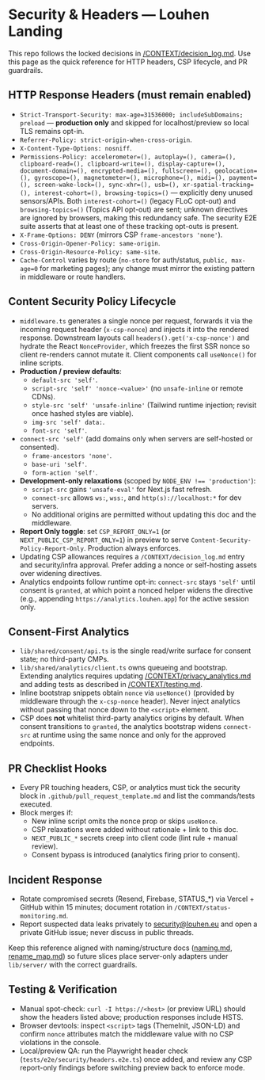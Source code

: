 # Security & Headers — Louhen Landing

This repo follows the locked decisions in [/CONTEXT/decision_log.md](decision_log.md). Use this page as the quick reference for HTTP headers, CSP lifecycle, and PR guardrails.

## HTTP Response Headers (must remain enabled)
- `Strict-Transport-Security: max-age=31536000; includeSubDomains; preload` — **production only** and skipped for localhost/preview so local TLS remains opt-in.
- `Referrer-Policy: strict-origin-when-cross-origin`.
- `X-Content-Type-Options: nosniff`.
- `Permissions-Policy: accelerometer=(), autoplay=(), camera=(), clipboard-read=(), clipboard-write=(), display-capture=(), document-domain=(), encrypted-media=(), fullscreen=(), geolocation=(), gyroscope=(), magnetometer=(), microphone=(), midi=(), payment=(), screen-wake-lock=(), sync-xhr=(), usb=(), xr-spatial-tracking=(), interest-cohort=(), browsing-topics=()` — explicitly deny unused sensors/APIs. Both `interest-cohort=()` (legacy FLoC opt-out) and `browsing-topics=()` (Topics API opt-out) are sent; unknown directives are ignored by browsers, making this redundancy safe. The security E2E suite asserts that at least one of these tracking opt-outs is present.
- `X-Frame-Options: DENY` (mirrors CSP `frame-ancestors 'none'`).
- `Cross-Origin-Opener-Policy: same-origin`.
- `Cross-Origin-Resource-Policy: same-site`.
- `Cache-Control` varies by route (`no-store` for auth/status, `public, max-age=0` for marketing pages); any change must mirror the existing pattern in middleware or route handlers.

## Content Security Policy Lifecycle
- `middleware.ts` generates a single nonce per request, forwards it via the incoming request header (`x-csp-nonce`) and injects it into the rendered response. Downstream layouts call `headers().get('x-csp-nonce')` and hydrate the React `NonceProvider`, which freezes the first SSR nonce so client re-renders cannot mutate it. Client components call `useNonce()` for inline scripts.
- **Production / preview defaults**:
  - `default-src 'self'`.
  - `script-src 'self' 'nonce-<value>'` (no `unsafe-inline` or remote CDNs).
  - `style-src 'self' 'unsafe-inline'` (Tailwind runtime injection; revisit once hashed styles are viable).
  - `img-src 'self' data:`.
  - `font-src 'self'`.
- `connect-src 'self'` (add domains only when servers are self-hosted or consented).
  - `frame-ancestors 'none'`.
  - `base-uri 'self'`.
  - `form-action 'self'`.
- **Development-only relaxations** (scoped by `NODE_ENV !== 'production'`):
  - `script-src` gains `'unsafe-eval'` for Next.js fast refresh.
  - `connect-src` allows `ws:`, `wss:`, and `http(s)://localhost:*` for dev servers.
  - No additional origins are permitted without updating this doc and the middleware.
- **Report Only toggle**: set `CSP_REPORT_ONLY=1` (or `NEXT_PUBLIC_CSP_REPORT_ONLY=1`) in preview to serve `Content-Security-Policy-Report-Only`. Production always enforces.
- Updating CSP allowances requires a `/CONTEXT/decision_log.md` entry and security/infra approval. Prefer adding a nonce or self-hosting assets over widening directives.
- Analytics endpoints follow runtime opt-in: `connect-src` stays `'self'` until consent is `granted`, at which point a nonced helper widens the directive (e.g., appending `https://analytics.louhen.app`) for the active session only.

## Consent-First Analytics
- `lib/shared/consent/api.ts` is the single read/write surface for consent state; no third-party CMPs.
- `lib/shared/analytics/client.ts` owns queueing and bootstrap. Extending analytics requires updating [/CONTEXT/privacy_analytics.md](privacy_analytics.md) and adding tests as described in [/CONTEXT/testing.md](testing.md).
- Inline bootstrap snippets obtain `nonce` via `useNonce()` (provided by middleware through the `x-csp-nonce` header). Never inject analytics without passing that nonce down to the `<script>` element.
- CSP does **not** whitelist third-party analytics origins by default. When consent transitions to `granted`, the analytics bootstrap widens `connect-src` at runtime using the same nonce and only for the approved endpoints.

## PR Checklist Hooks
- Every PR touching headers, CSP, or analytics must tick the security block in `.github/pull_request_template.md` and list the commands/tests executed.
- Block merges if:
  - New inline script omits the nonce prop or skips `useNonce`.
  - CSP relaxations were added without rationale + link to this doc.
  - `NEXT_PUBLIC_*` secrets creep into client code (lint rule + manual review).
  - Consent bypass is introduced (analytics firing prior to consent).

## Incident Response
- Rotate compromised secrets (Resend, Firebase, STATUS_*) via Vercel + GitHub within 15 minutes; document rotation in `/CONTEXT/status-monitoring.md`.
- Report suspected data leaks privately to security@louhen.eu and open a private GitHub issue; never discuss in public threads.

Keep this reference aligned with naming/structure docs ([naming.md](naming.md), [rename_map.md](rename_map.md)) so future slices place server-only adapters under `lib/server/` with the correct guardrails.

## Testing & Verification
- Manual spot-check: `curl -I https://<host>` (or preview URL) should show the headers listed above; production responses include HSTS.
- Browser devtools: inspect `<script>` tags (ThemeInit, JSON-LD) and confirm `nonce` attributes match the middleware value with no CSP violations in the console.
- Local/preview QA: run the Playwright header check (`tests/e2e/security/headers.e2e.ts`) once added, and review any CSP report-only findings before switching preview back to enforce mode.
